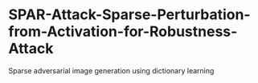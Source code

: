 # SPAR-Attack-Sparse-Perturbation-from-Activation-for-Robustness-Attack
Sparse adversarial image generation using dictionary learning

